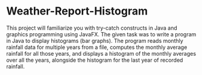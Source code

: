 # Weather-Report-Histogram

This project will familiarize you with try-catch constructs in Java and graphics programming using JavaFX. The given task was to write a program in Java to display histograms (bar graphs). The program reads monthly rainfall data for multiple years from a file, computes the monthly average rainfall for all those years, and displays a histogram of the monthly averages over all the years, alongside the histogram for the last year of recorded rainfall. 
